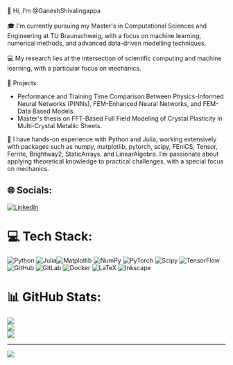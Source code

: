 👋 Hi, I’m @GaneshShivalingappa<br><br>🎓 I'm currently pursuing my Master's in Computational Sciences and Engineering at TU Braunschweig, with a focus on machine learning, numerical methods, and advanced data-driven modelling techniques.<br><br>💻 My research lies at the intersection of scientific computing and machine learning, with a particular focus on mechanics. <br><br>🌟 Projects:<br><be>
  - Performance and Training Time Comparison Between Physics-Informed Neural Networks (PINNs), FEM-Enhanced Neural Networks, and FEM-Data Based Models.<br>
  - Master's thesis on FFT-Based Full Field Modeling of Crystal Plasticity in Multi-Crystal Metallic Sheets.

  🔧 I have hands-on experience with Python and Julia, working extensively with packages such as numpy, matplotlib, pytorch, scipy, FEniCS, Tensor, Ferrite, Brightway2, StaticArrays, and LinearAlgebra. I’m passionate about applying theoretical knowledge to practical challenges, with a special focus on mechanics.


## 🌐 Socials:
[![LinkedIn](https://img.shields.io/badge/LinkedIn-%230077B5.svg?logo=linkedin&logoColor=white)](https://linkedin.com/in/ganeshshivalingappa) 

# 💻 Tech Stack:
![Python](https://img.shields.io/badge/python-3670A0?style=for-the-badge&logo=python&logoColor=ffdd54) ![Julia](https://img.shields.io/badge/-Julia-9558B2?style=for-the-badge&logo=julia&logoColor=white)![Matplotlib](https://img.shields.io/badge/Matplotlib-%23ffffff.svg?style=for-the-badge&logo=Matplotlib&logoColor=black) ![NumPy](https://img.shields.io/badge/numpy-%23013243.svg?style=for-the-badge&logo=numpy&logoColor=white) ![PyTorch](https://img.shields.io/badge/PyTorch-%23EE4C2C.svg?style=for-the-badge&logo=PyTorch&logoColor=white) ![Scipy](https://img.shields.io/badge/SciPy-%230C55A5.svg?style=for-the-badge&logo=scipy&logoColor=%white) ![TensorFlow](https://img.shields.io/badge/TensorFlow-%23FF6F00.svg?style=for-the-badge&logo=TensorFlow&logoColor=white) ![GitHub](https://img.shields.io/badge/github-%23121011.svg?style=for-the-badge&logo=github&logoColor=white) ![GitLab](https://img.shields.io/badge/gitlab-%23181717.svg?style=for-the-badge&logo=gitlab&logoColor=white) ![Docker](https://img.shields.io/badge/docker-%230db7ed.svg?style=for-the-badge&logo=docker&logoColor=white) ![LaTeX](https://img.shields.io/badge/latex-%23008080.svg?style=for-the-badge&logo=latex&logoColor=white) ![Inkscape](https://img.shields.io/badge/Inkscape-e0e0e0?style=for-the-badge&logo=inkscape&logoColor=080A13) 
# 📊 GitHub Stats:
![](https://github-readme-stats.vercel.app/api?username=GaneshShivalingappa&theme=dark&hide_border=false&include_all_commits=true&count_private=true)<br/>
![](https://github-readme-streak-stats.herokuapp.com/?user=GaneshShivalingappa&theme=dark&hide_border=false)<br/>
![](https://github-readme-stats.vercel.app/api/top-langs/?username=GaneshShivalingappa&theme=dark&hide_border=false&include_all_commits=true&count_private=true&layout=compact)

---
[![](https://visitcount.itsvg.in/api?id=GaneshShivalingappa&icon=0&color=0)](https://visitcount.itsvg.in)

<!-- Proudly created with GPRM ( https://gprm.itsvg.in ) -->

<!---
GaneshShivalingappa/GaneshShivalingappa is a ✨ special ✨ repository because its `README.md` (this file) appears on your GitHub profile.
You can click the Preview link to take a look at your changes.
--->
